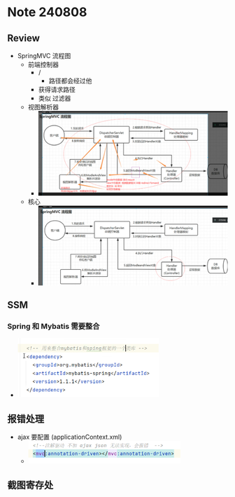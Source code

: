# Note 240808

## Review

- SpringMVC 流程图
    - 前端控制器
        - /
            - 路径都会经过他
        - 获得请求路径
        - 类似 过滤器
    - 视图解析器
        - ![img_1.png](img_1.png)
    - 核心
        - ![img_2.png](img_2.png)

## SSM



### Spring 和 Mybatis 需要整合

- ![img_4.png](img_4.png)

## 报错处理

- ajax 要配置 (applicationContext.xml)
    - ![img_3.png](img_3.png)

## 截图寄存处
